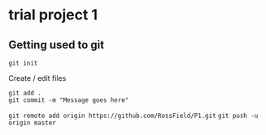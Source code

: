 # trial project 1

## Getting used to git
`git init`

Create / edit files

```
git add .
git commit -m "Message goes here"
```

`git remote add origin https://github.com/RossField/P1.git`
`git push -u origin master`